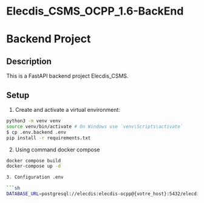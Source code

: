 # Elecdis_CSMS_OCPP_1.6-BackEnd

# Backend Project

## Description

This is a FastAPI backend project Elecdis_CSMS.

## Setup

1. Create and activate a virtual environment:

```sh
python3 -m venv venv
source venv/bin/activate # On Windows use `venv\Scripts\activate`
$ cp .env.backend .env
pip install -r requirements.txt

```

2. Using command docker compose

```sh
docker compose build
docker-compose up -d

3. Configuration .env

```sh
DATABASE_URL=postgresql://elecdis:elecdis-ocpp@{votre_host}:5432/elecdis


```
